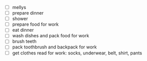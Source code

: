 - [ ] mellys
- [ ] prepare dinner
- [ ] shower
- [ ] prepare food for work
- [ ] eat dinner
- [ ] wash dishes and pack food for work
- [ ] brush teeth
- [ ] pack toothbrush and backpack for work
- [ ] get clothes read for work: socks, underwear, belt, shirt, pants
